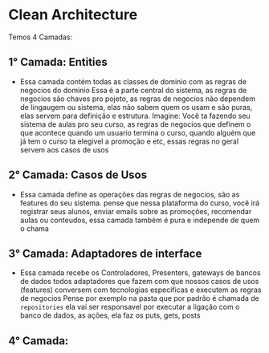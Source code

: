 # Clean Architecture

Temos 4 Camadas:

## 1° Camada: Entities

- Essa camada contém todas as classes de dominio com as regras de negocios do dominio
  Essa é a parte central do sistema, as regras de negocios são chaves pro pojeto, as regras de negocios não dependem de lingaugem ou sistema, elas não sabem quem os usam e são puras, elas servem para definição e estrutura.
  Imagine: Você ta fazendo seu sistema de aulas pro seu curso, as regras de negocios que definem o que acontece quando um usuario termina o curso, quando alguém que já tem o curso ta elegivel a promoção e etc, essas regras no geral servem aos casos de usos

## 2° Camada: Casos de Usos

- Essa camada define as operações das regras de negocios, são as features do seu sistema.
  pense que nessa plataforma do curso, você irá registrar seus alunos, enviar emails sobre as promoções, recomendar aulas ou conteudos, essa camada também é pura e independe de quem o chama

## 3° Camada: Adaptadores de interface

- Essa camada recebe os Controladores, Presenters, gateways de bancos de dados
  todos adaptadores que fazem com que nossos casos de usos (features) conversem com tecnologias especificas e executem as regras de negocios
  Pense por exemplo na pasta que por padrão é chamada de `repositories` ela vai ser responsavel por executar a ligação com o banco de dados, as ações, ela faz os puts, gets, posts

## 4° Camada:
